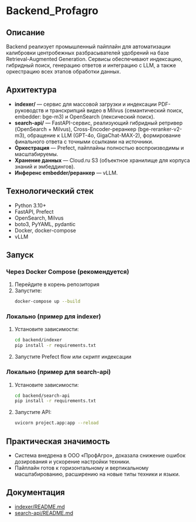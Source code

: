 # Backend_Profagro

## Описание

Backend реализует промышленный пайплайн для автоматизации калибровки центробежных разбрасывателей удобрений на базе Retrieval-Augmented Generation. Сервисы обеспечивают индексацию, гибридный поиск, генерацию ответов и интеграцию с LLM, а также оркестрацию всех этапов обработки данных.

## Архитектура

- **indexer/** — сервис для массовой загрузки и индексации PDF-руководств и транскрипций видео в Milvus (семантический поиск, embedder: bge-m3) и OpenSearch (лексический поиск).
- **search-api/** — FastAPI-сервис, реализующий гибридный ретривер (OpenSearch + Milvus), Cross-Encoder-реранкер (bge-reranker-v2-m3), обращение к LLM (GPT-4o, GigaChat-MAX-2), формирование финального ответа с точными ссылками на источники.
- **Оркестрация** — Prefect, пайплайны полностью воспроизводимы и масштабируемы.
- **Хранение данных** — Cloud.ru S3 (объектное хранилище для корпуса знаний и эмбеддингов).
- **Инференс embedder/реранкер** — vLLM.

## Технологический стек

- Python 3.10+
- FastAPI, Prefect
- OpenSearch, Milvus
- boto3, PyYAML, pydantic
- Docker, docker-compose
- vLLM

## Запуск

### Через Docker Compose (рекомендуется)
1. Перейдите в корень репозитория
2. Запустите:
   ```bash
   docker-compose up --build
   ```

### Локально (пример для indexer)
1. Установите зависимости:
   ```bash
   cd backend/indexer
   pip install -r requirements.txt
   ```
2. Запустите Prefect flow или скрипт индексации

### Локально (пример для search-api)
1. Установите зависимости:
   ```bash
   cd backend/search-api
   pip install -r requirements.txt
   ```
2. Запустите API:
   ```bash
   uvicorn project.app:app --reload
   ```

## Практическая значимость
- Система внедрена в ООО «ПрофАгро», доказала снижение ошибок дозирования и ускорение настройки техники.
- Пайплайн готов к горизонтальному и вертикальному масштабированию, расширению на новые типы техники и языки.

## Документация
- [indexer/README.md](indexer/README.md)
- [search-api/README.md](search-api/README.md)